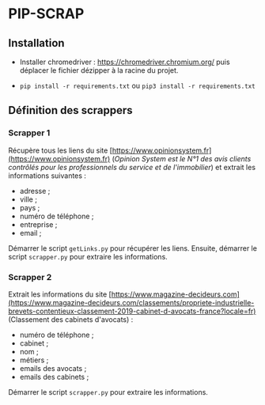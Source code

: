 # PIP-SCRAP

## Installation

- Installer chromedriver : https://chromedriver.chromium.org/ puis déplacer le fichier dézipper à la racine du projet.

- `pip install -r requirements.txt` ou `pip3 install -r requirements.txt`

## Définition des scrappers

### Scrapper 1

Récupère tous les liens du site [https://www.opinionsystem.fr](https://www.opinionsystem.fr) (*Opinion System est le N°1 des avis clients contrôlés pour les professionnels du service et de l'immobilier*) et extrait les informations suivantes :

* adresse ;
* ville ;
* pays ;
* numéro de téléphone ;
* entreprise ;
* email ;

Démarrer le script `getLinks.py` pour récupérer les liens.
Ensuite, démarrer le script `scrapper.py` pour extraire les informations.

### Scrapper 2

Extrait les informations du site [https://www.magazine-decideurs.com](https://www.magazine-decideurs.com/classements/propriete-industrielle-brevets-contentieux-classement-2019-cabinet-d-avocats-france?locale=fr) (Classement des cabinets d'avocats) :

* numéro de téléphone ;
* cabinet ;
* nom ;
* métiers ;
* emails des avocats ;
* emails des cabinets ;

Démarrer le script `scrapper.py` pour extraire les informations.
